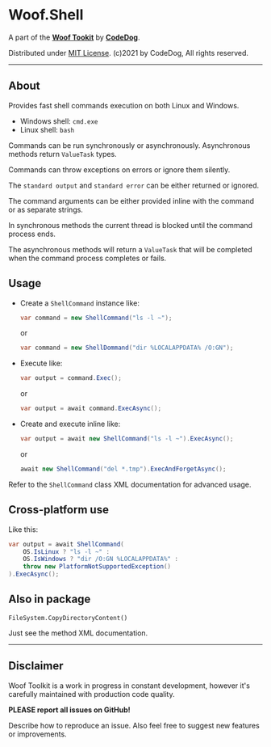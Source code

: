 ﻿# Woof.Shell

A part of the [**Woof Tookit**](../../Readme.md)
by **[CodeDog](https://www.codedog.pl)**.

Distributed under [MIT License](https://en.wikipedia.org/wiki/MIT_License).
(c)2021 by CodeDog, All rights reserved.

---

## About

Provides fast shell commands execution on both Linux and Windows.

- Windows shell: `cmd.exe`
- Linux shell: `bash`

Commands can be run synchronously or asynchronously.
Asynchronous methods return `ValueTask` types.

Commands can throw exceptions on errors or ignore them silently.

The `standard output` and `standard error` can be either returned or ignored.

The command arguments can be either provided inline with the command or
as separate strings.

In synchronous methods the current thread is blocked until the command
process ends.

The asynchronous methods will return a `ValueTask` that will be completed
when the command process completes or fails.

## Usage

- Create a `ShellCommand` instance like:

  ```cs
  var command = new ShellCommand("ls -l ~");
  ```
  or
  ```cs
  var command = new ShellDommand("dir %LOCALAPPDATA% /O:GN");
  ```
- Execute like:
  ```cs
  var output = command.Exec();
  ```
  or
  ```cs
  var output = await command.ExecAsync();
  ```
- Create and execute inline like:
  ```cs
  var output = await new ShellCommand("ls -l ~").ExecAsync();
  ```
  or
  ```cs
  await new ShellCommand("del *.tmp").ExecAndForgetAsync();
  ```
Refer to the `ShellCommand` class XML documentation for advanced usage.

## Cross-platform use

Like this:
```cs
var output = await ShellCommand(
    OS.IsLinux ? "ls -l ~" :
    OS.IsWindows ? "dir /O:GN %LOCALAPPDATA%" :
    throw new PlatformNotSupportedException()
).ExecAsync();
```

## Also in package

`FileSystem.CopyDirectoryContent()`

Just see the method XML documentation.

---

## Disclaimer

Woof Toolkit is a work in progress in constant development,
however it's carefully maintained with production code quality.

**PLEASE report all issues on GitHub!**

Describe how to reproduce an issue.
Also feel free to suggest new features or improvements.